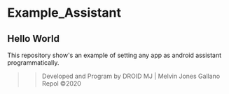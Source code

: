# Example_Assistant
## Hello World

This repository show's an example of setting any app as android assistant programmatically.


>> Developed and Program by DROID MJ | Melvin Jones Gallano Repol ©2020
